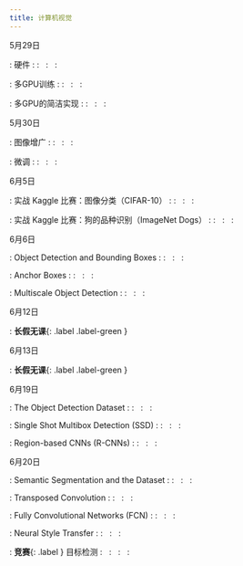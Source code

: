 ```yaml
---
title: 计算机视觉
---
```


5月29日

: 硬件
  : [<span class="iconfont icon-xiaoshuo-copy"></span>](https://zh-v2.d2l.ai/chapter_computational-performance/hardware.html)
  : &nbsp; 
  :  &nbsp; 
  :  &nbsp; 

: 多GPU训练
  : [<span class="iconfont icon-xiaoshuo-copy"></span>](https://zh-v2.d2l.ai/chapter_computational-performance/multiple-gpus.html)
  : &nbsp; 
  :  &nbsp; 
  :  &nbsp; 

: 多GPU的简洁实现
  : [<span class="iconfont icon-xiaoshuo-copy"></span>](https://zh-v2.d2l.ai/chapter_computational-performance/multiple-gpus-concise.html)
  : &nbsp; 
  :  &nbsp; 
  :  &nbsp; 


5月30日

: 图像增广
  : [<span class="iconfont icon-xiaoshuo-copy"></span>](https://zh-v2.d2l.ai/chapter_computer-vision/image-augmentation.html)
  : &nbsp; 
  :  &nbsp; 
  :  &nbsp; 

: 微调
  : [<span class="iconfont icon-xiaoshuo-copy"></span>](https://zh-v2.d2l.ai/chapter_computer-vision/fine-tuning.html)
  : &nbsp; 
  :  &nbsp; 
  :  &nbsp; 


6月5日

: 实战 Kaggle 比赛：图像分类（CIFAR-10）
  : [<span class="iconfont icon-xiaoshuo-copy"></span>](https://zh-v2.d2l.ai/chapter_computer-vision/kaggle-cifar10.html)
  : &nbsp; 
  :  &nbsp; 
  :  &nbsp; 

: 实战 Kaggle 比赛：狗的品种识别（ImageNet Dogs）
  : [<span class="iconfont icon-xiaoshuo-copy"></span>](https://zh-v2.d2l.ai/chapter_computer-vision/kaggle-dog.html)
  : &nbsp; 
  :  &nbsp; 
  :  &nbsp; 


6月6日

: Object Detection and Bounding Boxes
  : [<span class="iconfont icon-xiaoshuo-copy"></span>](https://zh-v2.d2l.ai/chapter_computer-vision/bounding-box.html)
  : &nbsp; 
  :  &nbsp; 
  :  &nbsp; 

: Anchor Boxes
  : [<span class="iconfont icon-xiaoshuo-copy"></span>](https://zh-v2.d2l.ai/chapter_computer-vision/anchor.html)
  : &nbsp; 
  :  &nbsp; 
  :  &nbsp; 

: Multiscale Object Detection
  : [<span class="iconfont icon-xiaoshuo-copy"></span>](https://zh-v2.d2l.ai/chapter_computer-vision/multiscale-object-detection.html)
  : &nbsp; 
  :  &nbsp; 
  :  &nbsp; 


6月12日

: **长假无课**{: .label .label-green }

6月13日

: **长假无课**{: .label .label-green }

6月19日

: The Object Detection Dataset
  : [<span class="iconfont icon-xiaoshuo-copy"></span>](https://zh-v2.d2l.ai/chapter_computer-vision/object-detection-dataset.html)
  : &nbsp; 
  :  &nbsp; 
  :  &nbsp; 

: Single Shot Multibox Detection (SSD)
  : [<span class="iconfont icon-xiaoshuo-copy"></span>](https://zh-v2.d2l.ai/chapter_computer-vision/ssd.html)
  : &nbsp; 
  :  &nbsp; 
  :  &nbsp; 

: Region-based CNNs (R-CNNs)
  : [<span class="iconfont icon-xiaoshuo-copy"></span>](https://zh-v2.d2l.ai/chapter_computer-vision/rcnn.html)
  : &nbsp; 
  :  &nbsp; 
  :  &nbsp; 


6月20日

: Semantic Segmentation and the Dataset
  : [<span class="iconfont icon-xiaoshuo-copy"></span>](https://zh-v2.d2l.ai/chapter_computer-vision/semantic-segmentation-and-dataset.html)
  : &nbsp; 
  :  &nbsp; 
  :  &nbsp; 

: Transposed Convolution
  : [<span class="iconfont icon-xiaoshuo-copy"></span>](https://zh-v2.d2l.ai/chapter_computer-vision/transposed-conv.html)
  : &nbsp; 
  :  &nbsp; 
  :  &nbsp; 

: Fully Convolutional Networks (FCN)
  : [<span class="iconfont icon-xiaoshuo-copy"></span>](https://zh-v2.d2l.ai/chapter_computer-vision/fcn.html)
  : &nbsp; 
  :  &nbsp; 
  :  &nbsp; 

: Neural Style Transfer
  : [<span class="iconfont icon-xiaoshuo-copy"></span>](https://zh-v2.d2l.ai/chapter_computer-vision/neural-style.html)
  : &nbsp; 
  :  &nbsp; 
  :  &nbsp; 

: **竞赛**{: .label  } 目标检测
  : &nbsp; 
  : &nbsp; 
  :  &nbsp; 
  :  &nbsp; 

